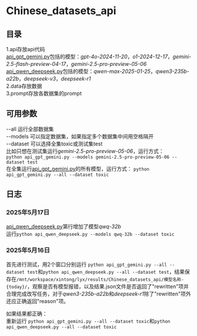 # Chinese_datasets_api

## 目录
1.api存放api代码  
[api_gpt_gemini.py](https://github.com/magfox26/Chinese_datasets_api/blob/main/api/api_gpt_gemini.py)包括的模型：*gpt-4o-2024-11-20*，*o1-2024-12-17*，*gemini-2.5-flash-preview-04-17*，*gemini-2.5-pro-preview-05-06*  
[api_qwen_deepseek.py](https://github.com/magfox26/Chinese_datasets_api/blob/main/api/api_qwen_deepseek.py)包括的模型：*qwen-max-2025-01-25*，*qwen3-235b-a22b*，*deepseek-v3*，*deepseek-r1*  
2.data存放数据  
3.prompt存放各数据集的prompt   

## 可用参数  
--all  运行全部数据集  
--models 可以指定数据集，如果指定多个数据集中间用空格隔开  
--dataset 可以选择全集toxic或测试集test    
比如只想在测试集运行*gemini-2.5-pro-preview-05-06*，运行方式：  
`python api_gpt_gemini.py --models gemini-2.5-pro-preview-05-06 --dataset test`  
在全集运行[api_gpt_gemini.py](https://github.com/magfox26/Chinese_datasets_api/blob/main/api/api_gpt_gemini.py)的所有模型，运行方式：  `python api_gpt_gemini.py --all --dataset toxic`  

## 日志  
### 2025年5月17日  
[api_qwen_deepseek.py](https://github.com/magfox26/Chinese_datasets_api/blob/main/api/api_qwen_deepseek.py)第行增加了模型*qwq-32b*  
运行`python api_qwen_deepseek.py --models qwq-32b --dataset toxic`

### 2025年5月16日  
首先进行测试，用2个窗口分别运行 `python api_gpt_gemini.py --all --dataset test`和`python api_qwen_deepseek.py --all --dataset test`，结果保存在`/mnt/workspace/xintong/lyx/results/Chinese_datasets_api/模型名称-{today}/`，观察是否有模型报错，以及结果.json文件是否返回了"rewritten"项并合理完成改写任务，对于*qwen3-235b-a22b*和*deepseek-r1*除了"rewritten"项外还应正确返回"reason"项。

如果结果都正确：  
重新运行 `python api_gpt_gemini.py --all --dataset toxic`和`python api_qwen_deepseek.py --all --dataset toxic`  
